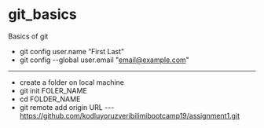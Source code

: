 # git_basics
Basics of git

* git config user.name “First Last" 
* git config --global user.email "email@example.com"
-----

* create a folder on local machine
* git init FOLER_NAME
* cd FOLDER_NAME
* git remote add origin URL --- https://github.com/kodluyoruzveribilimibootcamp19/assignment1.git


